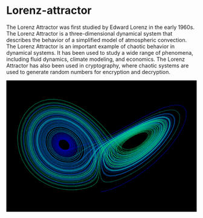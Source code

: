 # Lorenz-attractor

The Lorenz Attractor was first studied by Edward Lorenz in the early 1960s. The Lorenz Attractor is a three-dimensional dynamical system that describes the behavior of a simplified model of atmospheric convection. The Lorenz Attractor is an important example of chaotic behavior in dynamical systems. It has been used to study a wide range of phenomena, including fluid dynamics, climate modeling, and economics. The Lorenz Attractor has also been used in cryptography, where chaotic systems are used to generate random numbers for encryption and decryption.

<img src="./lorenz2.png" >
